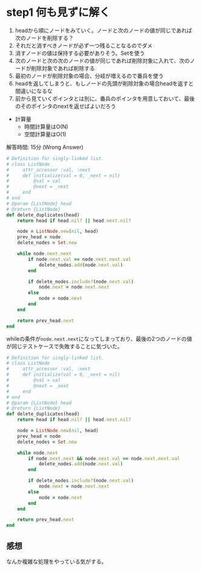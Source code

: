 # step1 何も見ずに解く
1. headから順にノードをみていく。ノードと次のノードの値が同じであれば次のノードを削除する？
1. それだと消すべきノードが必ず一つ残ることなるのでダメ
1. 消すノードの値は保持する必要がありそう。Setを使う
1. 次のノードと次の次のノードの値が同じであれば削除対象に入れて、次のノードが削除対象であれば削除する
1. 最初のノードが削除対象の場合、分岐が増えるので番兵を使う
1. headを返してしまうと、もしノードの先頭が削除対象の場合headを返すと間違いになるな
1. 前から見ていくポインタとは別に、番兵のポインタを用意しておいて、最後のそのポインタのnextを返せばよいだろう

- 計算量
  - 時間計算量はO(N)
  - 空間計算量はO(1)

解答時間: 15分 (Wrong Answer)
```ruby
# Definition for singly-linked list.
# class ListNode
#     attr_accessor :val, :next
#     def initialize(val = 0, _next = nil)
#         @val = val
#         @next = _next
#     end
# end
# @param {ListNode} head
# @return {ListNode}
def delete_duplicates(head)
    return head if head.nil? || head.next.nil?

    node = ListNode.new(nil, head)
    prev_head = node
    delete_nodes = Set.new

    while node.next.next
        if node.next.val == node.next.next.val
            delete_nodes.add(node.next.val)
        end

        if delete_nodes.include?(node.next.val)
            node.next = node.next.next
        else
            node = node.next
        end
    end

    return prev_head.next
end
```

whileの条件が`node.next.next`になってしまっており、最後の2つのノードの値が同じテストケースで失敗することに気づいた。

```ruby
# Definition for singly-linked list.
# class ListNode
#     attr_accessor :val, :next
#     def initialize(val = 0, _next = nil)
#         @val = val
#         @next = _next
#     end
# end
# @param {ListNode} head
# @return {ListNode}
def delete_duplicates(head)
    return head if head.nil? || head.next.nil?

    node = ListNode.new(nil, head)
    prev_head = node
    delete_nodes = Set.new

    while node.next
        if node.next.next && node.next.val == node.next.next.val
            delete_nodes.add(node.next.val)
        end

        if delete_nodes.include?(node.next.val)
            node.next = node.next.next
        else
            node = node.next
        end
    end

    return prev_head.next
end
```

## 感想
なんか複雑な処理をやっている気がする。
